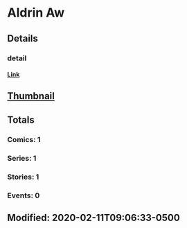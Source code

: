 # Aldrin  Aw 
## Details
### detail
#### [Link](http://marvel.com/comics/creators/14040/b_buzz?utm_campaign=apiRef&utm_source=225578a89fc76f3d20fbffda5d17a88d)
## [Thumbnail](http://i.annihil.us/u/prod/marvel/i/mg/b/40/image_not_available.jpg)
## Totals
### Comics: 1
### Series: 1
### Stories: 1
### Events: 0
## Modified: 2020-02-11T09:06:33-0500